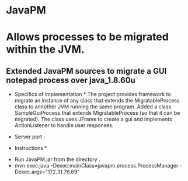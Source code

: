 # JavaPM
Allows processes to be migrated within the JVM.
==============================================
 Extended JavaPM sources to migrate a GUI notepad process over java_1.8.60u 
-----------------------------------------------

* Specifics of implementation *
The project provides framework to migrate an instance of any class that extends the MigratableProcess class to annother JVM running the same program. 
Added a class SampleGuiProcess that extends MigratableProcess (so that it can be migrated). The class uses JFrame to create a gui and implements ActionListener to handle user responses.

- Server port :

* Instructions *
- Run JavaPM.jar from the directory .
- mvn exec:java -Dexec:mainClass=javapm.process.ProcessManager -Dexec.args="172.31.76.69"

